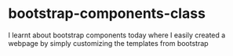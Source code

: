 # bootstrap-components-class
I learnt about bootstrap components today where I easily created a webpage by simply customizing the templates from bootstrap

